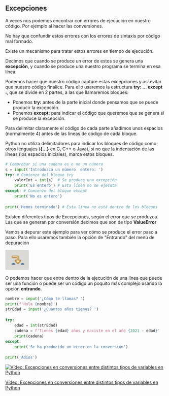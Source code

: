 ## Excepciones

A veces nos podemos encontrar con errores de ejecución en nuestro código. Por ejemplo al hacer las conversiones.

No hay que confundir estos errores con los errores de sintaxis por código mal formado.

Existe un mecanismo para tratar estos errores en tiempo de ejecución. 

Decimos que cuando se produce un error de estos se genera una **excepción**, y cuando se produce una nuestro programa se termina en esa línea.

Podemos hacer que nuestro código capture estas excepciones y así evitar que nuestro código finalice. Para ello usaremos la estructura **try: ... except :**, que se divide en 2 partes, a las que llamaremos bloques:

* Ponemos **try:** antes de la parte inicial donde pensamos que se puede producir la excepción. 
* Ponemos **except:** para indicar el código que queremos que se genera si se produce la excepción.

Para delimitar claramente el código de cada parte añadimos unos espacios (normalmente 4) antes de las líneas de código de cada bloque.

Python no utiliza delimitadores para indicar los bloques de código como otros lenguajes (**{...}** en C, C++ o Java), si no que la indentación de las líneas (los espacios iniciales), marca estos bloques.


```python
# Comprobar si una cadena es o no un número
s = input('Introduzca un número  entero: ')
try: # Comienzo del bloque try
    valorInt = int(s)  # Se produce una excepción
    print('Es entero') # Esta línea no se ejecuta
except: # Comienzo del bloque except
    print('No es entero')

print('Hemos terminado') # Esta línea no está dentro de los bloques
```

Existen diferentes tipos de Excepciones, según el error que se produzca. Las que se generan por conversión decimos que son de tipo **ValueError**

Vamos a depurar este ejemplo para ver cómo se produce el error paso a paso. Para ello usaremos también la opción de "Entrando" del menú de depuración

![Depuración Thonny Entrando](./images/DepuracionThonnyEntrando.png)

O podemos hacer que entre dentro de la ejecución de una línea que puede ser una función o puede ser un código un poquito más complejo usando la opción **entrando**.

```python
nombre = input('¿Cómo te llamas? ')
print(f'Hola {nombre}')
strEdad = input('¿Cuantos años tienes? ')

try:
    edad = int(strEdad)
    cadena = f'Tienes {edad} años y naciste en el año {2021 - edad}'
    print(cadena)
except:
    print('Se ha producido un error en la conversión')

print('Adios')

```

[![Vídeo: Excepciones en conversiones entre distintos tipos  de variables en Python](https://img.youtube.com/vi/DCtZpmZ8EA8/0.jpg)](https://drive.google.com/file/d/1d33-WJ5v22TSfdLP59SYDqcfEuL2u-xC/view?usp=sharing)

[Vídeo: Excepciones en conversiones entre distintos tipos  de variables en Python](https://drive.google.com/file/d/1d33-WJ5v22TSfdLP59SYDqcfEuL2u-xC/view?usp=sharing)


